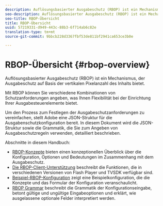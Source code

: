 ```yaml
---
description: Auflösungsbasierter Ausgabeschutz (RBOP) ist ein Mechanismus, der Ausgabeschutz auf Basis der vertikalen Pixelanzahl des Inhalts bietet.
seo-description: Auflösungsbasierter Ausgabeschutz (RBOP) ist ein Mechanismus, der Ausgabeschutz auf Basis der vertikalen Pixelanzahl des Inhalts bietet.
seo-title: RBOP-Übersicht
title: RBOP-Übersicht
uuid: 57219331-d949-443c-88b3-6f714ab6c82e
translation-type: tm+mt
source-git-commit: 9bbcb228d3367fbf53de811bf2941ca653ce3b0e

---
```



# RBOP-Übersicht {#rbop-overview}

Auflösungsbasierter Ausgabeschutz (RBOP) ist ein Mechanismus, der Ausgabeschutz auf Basis der vertikalen Pixelanzahl des Inhalts bietet.

Mit RBOP können Sie verschiedene Kombinationen von Schutzanforderungen angeben, was Ihnen Flexibilität bei der Einrichtung Ihrer Ausgabesteuerelemente bietet.

Um den Prozess zum Festlegen der Ausgabeschutzanforderungen zu vereinfachen, stellt Adobe eine JSON-Struktur für die Ausgabenschutzkonfiguration bereit. In diesem Dokument wird die JSON-Struktur sowie die Grammatik, die Sie zum Angeben von Ausgabeschutzregeln verwenden, detailliert beschrieben.

Abschnitte in diesem Handbuch:

* [RBOP-Konzepte](../RBOP/output-protection-concepts.md) bieten einen konzeptionellen Überblick über die Konfiguration, Optionen und Bedeutungen im Zusammenhang mit dem Ausgabeschutz.
* [Die RBOP-Client-Unterstützung](../RBOP/client-support.md) beschreibt die Funktionen, die in verschiedenen Versionen von Flash Player und TVSDK verfügbar sind.
* [Beispiel-RBOP-Konfiguration](../RBOP/sample-output-protection-config.md) zeigt eine Beispielkonfiguration, die die Konzepte und das Formular der Konfiguration veranschaulicht.
* [RBOP Grammar](../RBOP/output-protection-grammar.md) beschreibt die Grammatik der Konfigurationseingabe, betont gültige und ungültige Eingabeoptionen und erklärt, wie ausgelassene optionale Felder interpretiert werden.

